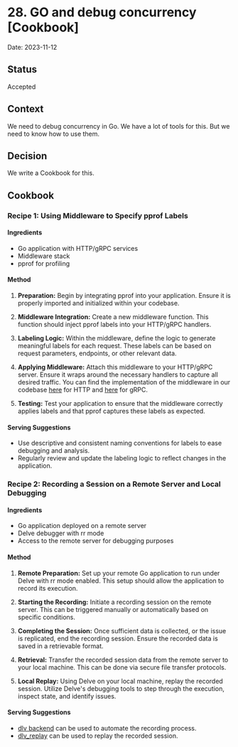 # 28. GO and debug concurrency [Cookbook]

Date: 2023-11-12

## Status

Accepted

## Context

We need to debug concurrency in Go. 
We have a lot of tools for this. 
But we need to know how to use them.

## Decision

We write a Cookbook for this.

## Cookbook

### Recipe 1: Using Middleware to Specify pprof Labels

#### Ingredients

+ Go application with HTTP/gRPC services
+ Middleware stack
+ pprof for profiling

#### Method

1. **Preparation:** Begin by integrating pprof into your application. Ensure it is properly imported and initialized within your codebase.

2. **Middleware Integration:** Create a new middleware function. This function should inject pprof labels into your HTTP/gRPC handlers.

3. **Labeling Logic:** Within the middleware, define the logic to generate meaningful labels for each request. These labels can be based on request parameters, endpoints, or other relevant data.

4. **Applying Middleware:** Attach this middleware to your HTTP/gRPC server. Ensure it wraps around the necessary handlers to capture all desired traffic. 
    You can find the implementation of the middleware in our codebase [here](../../../internal/pkg/http/middleware/pprof_labels/pprof_labels.go) for HTTP and [here](../../../internal/pkg/rpc/middleware/pprof/server_interceptors.go) for gRPC.

5. **Testing:** Test your application to ensure that the middleware correctly applies labels and that pprof captures these labels as expected.

#### Serving Suggestions

+ Use descriptive and consistent naming conventions for labels to ease debugging and analysis.
+ Regularly review and update the labeling logic to reflect changes in the application.


### Recipe 2: Recording a Session on a Remote Server and Local Debugging

#### Ingredients

+ Go application deployed on a remote server
+ Delve debugger with rr mode
+ Access to the remote server for debugging purposes

#### Method

1. **Remote Preparation:** Set up your remote Go application to run under Delve with rr mode enabled. 
    This setup should allow the application to record its execution.

2. **Starting the Recording:** Initiate a recording session on the remote server. 
    This can be triggered manually or automatically based on specific conditions.

3. **Completing the Session:** Once sufficient data is collected, or the issue is replicated, end the recording session. 
    Ensure the recorded data is saved in a retrievable format.

4. **Retrieval:** Transfer the recorded session data from the remote server to your local machine. 
    This can be done via secure file transfer protocols.

5. **Local Replay:** Using Delve on your local machine, replay the recorded session. 
    Utilize Delve's debugging tools to step through the execution, inspect state, and identify issues.

#### Serving Suggestions

+ [dlv backend](https://github.com/go-delve/delve/blob/master/Documentation/usage/dlv_backend.md) can be used to automate the recording process.
+ [dlv_replay](https://github.com/go-delve/delve/blob/master/Documentation/usage/dlv_replay.md) can be used to replay the recorded session.
